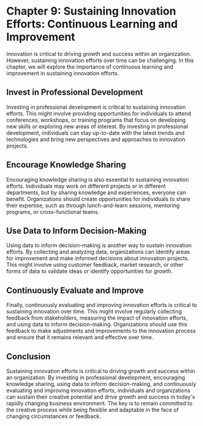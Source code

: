 Chapter 9: Sustaining Innovation Efforts: Continuous Learning and Improvement
=============================================================================

Innovation is critical to driving growth and success within an organization. However, sustaining innovation efforts over time can be challenging. In this chapter, we will explore the importance of continuous learning and improvement in sustaining innovation efforts.

Invest in Professional Development
----------------------------------

Investing in professional development is critical to sustaining innovation efforts. This might involve providing opportunities for individuals to attend conferences, workshops, or training programs that focus on developing new skills or exploring new areas of interest. By investing in professional development, individuals can stay up-to-date with the latest trends and technologies and bring new perspectives and approaches to innovation projects.

Encourage Knowledge Sharing
---------------------------

Encouraging knowledge sharing is also essential to sustaining innovation efforts. Individuals may work on different projects or in different departments, but by sharing knowledge and experiences, everyone can benefit. Organizations should create opportunities for individuals to share their expertise, such as through lunch-and-learn sessions, mentoring programs, or cross-functional teams.

Use Data to Inform Decision-Making
----------------------------------

Using data to inform decision-making is another way to sustain innovation efforts. By collecting and analyzing data, organizations can identify areas for improvement and make informed decisions about innovation projects. This might involve using customer feedback, market research, or other forms of data to validate ideas or identify opportunities for growth.

Continuously Evaluate and Improve
---------------------------------

Finally, continuously evaluating and improving innovation efforts is critical to sustaining innovation over time. This might involve regularly collecting feedback from stakeholders, measuring the impact of innovation efforts, and using data to inform decision-making. Organizations should use this feedback to make adjustments and improvements to the innovation process and ensure that it remains relevant and effective over time.

Conclusion
----------

Sustaining innovation efforts is critical to driving growth and success within an organization. By investing in professional development, encouraging knowledge sharing, using data to inform decision-making, and continuously evaluating and improving innovation efforts, individuals and organizations can sustain their creative potential and drive growth and success in today's rapidly changing business environment. The key is to remain committed to the creative process while being flexible and adaptable in the face of changing circumstances or feedback.
